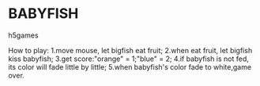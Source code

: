 # BABYFISH
h5games

How to play:
1.move mouse, let bigfish eat fruit;
2.when eat fruit, let bigfish kiss babyfish;
3.get score:"orange" = 1;"blue" = 2;
4.if babyfish is not fed, its color will fade little by little;
5.when babyfish's color fade to white,game over.
